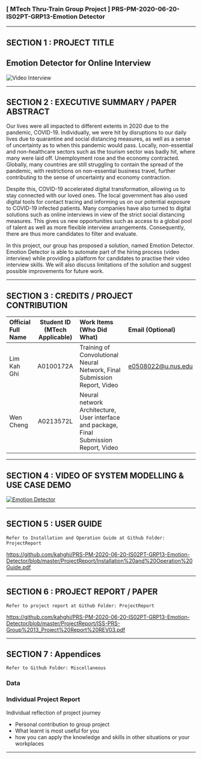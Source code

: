### [ MTech Thru-Train Group Project ] PRS-PM-2020-06-20-IS02PT-GRP13-Emotion Detector

---

## SECTION 1 : PROJECT TITLE
## Emotion Detector for Online Interview
![Video Interview](https://www.roberthalf.com/sites/default/files/2018-04/video-interview-tips-rh-2018.jpg)

---

## SECTION 2 : EXECUTIVE SUMMARY / PAPER ABSTRACT
Our lives were all impacted to different extents in 2020 due to the pandemic, COVID-19. Individually, we were hit by disruptions to our daily lives due to quarantine and social distancing measures, as well as a sense of uncertainty as to when this pandemic would pass. Locally, non-essential and non-healthcare sectors such as the tourism sector was badly hit, where many were laid off. Unemployment rose and the economy contracted. Globally, many countries are still struggling to contain the spread of the pandemic, with restrictions on non-essential business travel, further contributing to the sense of uncertainty and economy contraction.

Despite this, COVID-19 accelerated digital transformation, allowing us to stay connected with our loved ones. The local government has also used digital tools for contact tracing and informing us on our potential exposure to COVID-19 infected patients. Many companies have also turned to digital solutions such as online interviews in view of the strict social distancing measures. This gives us new opportunities such as access to a global pool of talent as well as more flexible interview arrangements. Consequently, there are thus more candidates to filter and evaluate.

In this project, our group has proposed a solution, named Emotion Detector. Emotion Detector is able to automate part of the hiring process (video interview) while providing a platform for candidates to practise their video interview skills. We will also discuss limitations of the solution and suggest possible improvements for future work.

---

## SECTION 3 : CREDITS / PROJECT CONTRIBUTION

| Official Full Name  | Student ID (MTech Applicable)  | Work Items (Who Did What) | Email (Optional) |
| :------------ |:---------------:| :-----| :-----|
| Lim Kah Ghi | A0100172A | Training of Convolutional Neural Network, Final Submission Report, Video | e0508022@u.nus.edu |
| Wen Cheng | A0213572L | Neural network Architecture, User interface and package, Final Submission Report, Video | |


---

## SECTION 4 : VIDEO OF SYSTEM MODELLING & USE CASE DEMO

[![Emotion Detector](https://i9.ytimg.com/vi/Cet3l-cE_3g/mq1.jpg?sqp=CJC58_wF&rs=AOn4CLAzbUjeaOOaITPY5Ha2_lDXjvT37g)](https://youtu.be/Cet3l-cE_3g)

---

## SECTION 5 : USER GUIDE

`Refer to Installation and Operation Guide at Github Folder: ProjectReport`

https://github.com/kahghi/PRS-PM-2020-06-20-IS02PT-GRP13-Emotion-Detector/blob/master/ProjectReport/Installation%20and%20Operation%20Guide.pdf

---
## SECTION 6 : PROJECT REPORT / PAPER

`Refer to project report at Github Folder: ProjectReport`

https://github.com/kahghi/PRS-PM-2020-06-20-IS02PT-GRP13-Emotion-Detector/blob/master/ProjectReport/ISS-PRS-Group%2013_Project%20Report%20REV03.pdf


---
## SECTION 7 : Appendices

`Refer to Github Folder: Miscellaneous`
### Data

### Individual Project Report
Individual reflection of project journey
* Personal contribution to group project
* What learnt is most useful for you
* how you can apply the knowledge and skills in other situations or your workplaces

---

